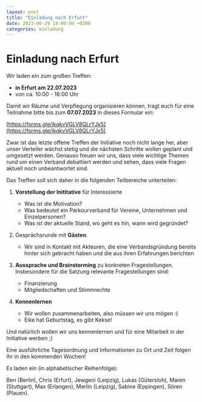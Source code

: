 ```yaml
---
layout: post
title: "Einladung nach Erfurt"
date: 2023-06-29 14:00:00 +0200
categories: einladung
---
```


# Einladung nach Erfurt

Wir laden ein zum großen Treffen:

- **in Erfurt am 22.07.2023**
- von ca. 10:00 - 18:00 Uhr

Damit wir Räume und Verpflegung organisieren können, tragt euch für eine Teilnahme bitte bis zum **07.07.2023** in dieses Formular ein:

[https://forms.gle/jkqkvVGLV8QLrYJx5](https://forms.gle/jkqkvVGLV8QLrYJx5)

Zwar ist das letzte offene Treffen der Initiative noch nicht lange her, aber unser Verteiler wächst stetig und die nächsten Schritte wollen geplant und umgesetzt werden. Genauso freuen wir uns, dass viele wichtige Themen rund um einen Verband debattiert werden und sehen, dass viele Fragen aktuell noch unbeantwortet sind.

Das Treffen soll sich daher in die folgenden Teilbereiche unterteilen:

1. **Vorstellung der Inititative** für Interessierte

   - Was ist die Motivation?
   - Was bedeutet ein Parkourverband für Vereine, Unternehmen und Einzelpersonen?
   - Was ist der aktuelle Stand, wo geht es hin, wann wird gegründet?

2. Gesprächsrunde mit **Gästen**.

   - Wir sind in Kontakt mit Akteuren, die eine Verbandsgründung bereits hinter sich gebracht haben und die aus ihren Erfahrungen berichten

3. **Aussprache und Brainstorming** zu konkreten Fragestellungen. Insbesondere für die Satzung relevante Fragestellungen sind:

   - Finanzierung
   - Mitgliedschaften und Stimmrechte

4. **Kennenlernen**
   - Wir wollen zusammenarbeiten, also müssen wir uns mögen :)
   - Eike hat Geburtstag, es gibt Kekse!

Und natürlich wollen wir uns kennenlernen und für eine Mitarbeit in der Initiative werben ;)

Eine ausführliche Tagesordnung und Informationen zu Ort und Zeit folgen ihr in den kommenden Wochen!

Es laden ein (in alphabetischer Reihenfolge):

Ben (Berlin), Chris (Erfurt), Jewgeni (Leipzig), Lukas (Gütersloh),
Maren (Stuttgart), Max (Erlangen), Merlin (Leipzig), Sabine (Eppingen), Sören (Plauen).

